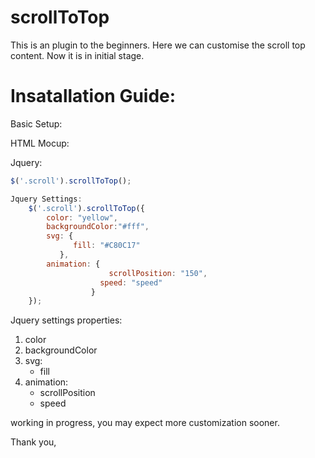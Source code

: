 # scrollToTop
This is an plugin to the beginners. Here we can customise the  scroll top content. Now it is in initial stage.


# Insatallation Guide:

Basic Setup:
<script src="https://ajax.googleapis.com/ajax/libs/jquery/1.12.4/jquery.min.js"></script>
<script src="scrollToTop.js"></script>

HTML Mocup:
<div class="scroll"></div>

Jquery:
```javascript
$('.scroll').scrollToTop();

Jquery Settings:
	$('.scroll').scrollToTop({
		color: "yellow",
		backgroundColor:"#fff",
		svg: {
		      fill: "#C80C17"
	       },
		animation: {
			          scrollPosition: "150",
		            speed: "speed"
		          }
	});
```
Jquery settings properties:
1. color
2. backgroundColor
3. svg:
      - fill
4. animation:
      - scrollPosition
      - speed
      


working in progress, you may expect more customization sooner. 

Thank you,
